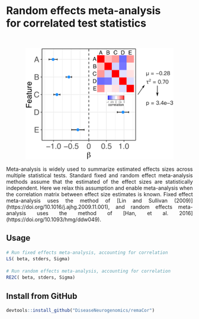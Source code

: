 
<br>

# Random effects meta-analysis<br>for correlated test statistics

<br>

<p align="center">
<img src=man/figures/image.png width="400">
</p>


<p align="justify"> 
Meta-analysis is widely used to summarize estimated effects sizes across multiple statistical tests. Standard fixed and random effect meta-analysis methods assume that the estimated of the effect sizes are statistically independent.  Here we relax this assumption and enable meta-analysis when the correlation matrix between effect size estimates is known.  Fixed effect meta-analysis uses the method of [Lin and Sullivan (2009)](https://doi.org/10.1016/j.ajhg.2009.11.001), and random effects meta-analysis uses the method of [Han, et al. 2016](https://doi.org/10.1093/hmg/ddw049).
 </p>

## Usage
```r
# Run fixed effects meta-analysis, accounting for correlation 
LS( beta, stders, Sigma)

# Run random effects meta-analysis, accounting for correlation 
RE2C( beta, stders, Sigma)
```


## Install from GitHub
```r
devtools::install_github("DiseaseNeurogenomics/remaCor")
```
